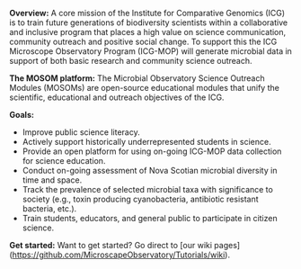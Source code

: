 **Overview:** A core mission of the Institute for Comparative Genomics (ICG) is to train future generations of biodiversity scientists within a collaborative and inclusive program that places a high value on science communication, community outreach and positive social change.  To support this the ICG Microscope Observatory Program (ICG-MOP) will generate microbial data in support of both basic research and community science outreach.  

**The MOSOM platform:** The Microbial Observatory Science Outreach Modules (MOSOMs) are open-source educational modules that unify the scientific, educational and outreach objectives of the ICG.  

**Goals:**
* Improve public science literacy.
* Actively support historically underrepresented students in science.
*	Provide an open platform for using on-going ICG-MOP data collection for science education.
*	Conduct on-going assessment of Nova Scotian microbial diversity in time and space.
*	Track the prevalence of selected microbial taxa with significance to society (e.g., toxin producing cyanobacteria, antibiotic resistant bacteria, etc.).
*	Train students, educators, and general public to participate in citizen science.

**Get started:** Want to get started?  Go direct to [our wiki pages] (https://github.com/MicroscapeObservatory/Tutorials/wiki).
